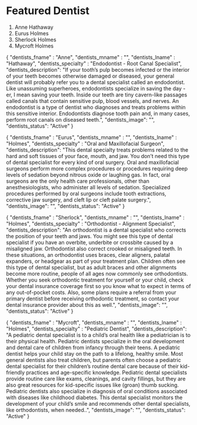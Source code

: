 
# Featured Dentist
1. Anne Hathaway
2. Eurus Holmes
3. Sherlock Holmes
4. Mycroft Holmes

{
     <!-- dentists_id: -->
    "dentists_fname" : "Anne",
	"dentists_mname" : "",
	"dentists_lname" : "Hathaway",
	"dentists_specialty" : "Endodontist - Root Canal Specialist",
	"dentists_description": "If your tooth’s pulp becomes infected or the interior of your teeth becomes otherwise damaged or diseased, your general dentist will probably refer you to a dental specialist called an endodontist. Like unassuming superheroes, endodontists specialize in saving the day - er, I mean saving your teeth. Inside our teeth are tiny cavern-like passages called canals that contain sensitive pulp, blood vessels, and nerves. An endodontist is a type of dentist who diagnoses and treats problems within this sensitive interior. Endodontists diagnose tooth pain and, in many cases, perform root canals on diseased teeth.",
	"dentists_image": "",
	"dentists_status": "Active"
}

{
     <!-- dentists_id: -->
    "dentists_fname" : "Eurus",
	"dentists_mname" : "",
	"dentists_lname" : "Holmes",
	"dentists_specialty" : "Oral and Maxillofacial Surgeon",
	"dentists_description": "This dental specialty treats problems related to the hard and soft tissues of your face, mouth, and jaw. You don’t need this type of dental specialist for every kind of oral surgery. Oral and maxillofacial surgeons perform more complex procedures or procedures requiring deep levels of sedation beyond nitrous oxide or laughing gas. In fact, oral surgeons are the only health care professionals, other than anesthesiologists, who administer all levels of sedation. Specialized procedures performed by oral surgeons include tooth extractions, corrective jaw surgery, and cleft lip or cleft palate surgery.",
	"dentists_image": "",
	"dentists_status": "Active"
}

{
     <!-- dentists_id: -->
    "dentists_fname" : "Sherlock",
	"dentists_mname" : "",
	"dentists_lname" : "Holmes",
	"dentists_specialty" : "Orthodontist - Alignment Specialist",
	"dentists_description": "An orthodontist is a dental specialist who corrects the position of your teeth and jaws. You might see this type of dental specialist if you have an overbite, underbite or crossbite caused by a misaligned jaw. Orthodontist also correct crooked or misaligned teeth. In these situations, an orthodontist uses braces, clear aligners, palatal expanders, or headgear as part of your treatment plan. Children often see this type of dental specialist, but as adult braces and other alignments become more routine, people of all ages now commonly see orthodontists. Whether you seek orthodontic treatment for yourself or your child, check your dental insurance coverage first so you know what to expect in terms of any out-of-pocket costs. Also, some plans require a referral from your primary dentist before receiving orthodontic treatment, so contact your dental insurance provider about this as well.",
	"dentists_image": "",
	"dentists_status": "Active"
}

{
     <!-- dentists_id: -->
    "dentists_fname" : "Mycroft",
	"dentists_mname" : "",
	"dentists_lname" : "Holmes",
	"dentists_specialty" : "Pediatric Dentist",
	"dentists_description": "A pediatric dental specialist is to a child’s oral health like a pediatrician is to their physical health. Pediatric dentists specialize in the oral development and dental care of children from infancy through their teens. A pediatric dentist helps your child stay on the path to a lifelong, healthy smile. Most general dentists also treat children, but parents often choose a pediatric dental specialist for their children’s routine dental care because of their kid-friendly practices and age-specific knowledge. Pediatric dental specialists provide routine care like exams, cleanings, and cavity fillings, but they are also great resources for kid-specific issues like (groan) thumb sucking. Pediatric dentists also specialize in diagnosis of oral conditions associated with diseases like childhood diabetes. This dental specialist monitors the development of your child’s smile and recommends other dental specialists, like orthodontists, when needed..",
	"dentists_image": "",
	"dentists_status": "Active"
}